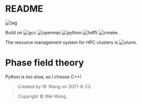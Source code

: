 # README


![tag](https://img.shields.io/badge/Version-1.0-green.svg)

Build on
![gcc](https://img.shields.io/badge/Gcc-9.3.0-lightgrey.svg) ![openmpi](https://img.shields.io/badge/OpenMPI-3.1.6-red.svg) 
![python](https://img.shields.io/badge/Python-3.8.6-brightgreen.svg) ![hdf5](https://img.shields.io/badge/HDF5-1.10.7-ff69b4.svg) 
![cmake](https://img.shields.io/badge/CMake-3.18.4-eacd76.svg).

The resource management system for HPC clusters is
![slurm](https://img.shields.io/badge/SLURM-19.05.7-44cef6.svg).

# Phase field theory

Python is too slow, so I choose C++!


>	Created by W. Wang on 2021-6-23.
>
>	Copyright © Wei Wang.